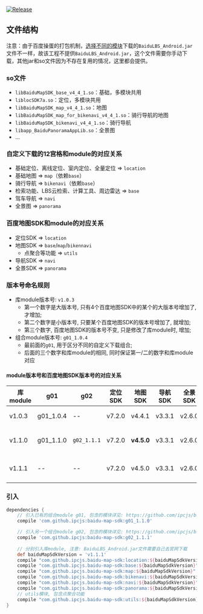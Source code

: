 [![Release](https://jitpack.io/v/ipcjs/baidu-map-sdk.svg)](https://jitpack.io/#ipcjs/baidu-map-sdk)

## 文件结构

注意：由于百度操蛋的打包机制，[选择不同的模块](http://lbsyun.baidu.com/sdk/download?selected=mapsdk_basicmap,mapsdk_searchfunction,mapsdk_lbscloudsearch,mapsdk_calculationtool,mapsdk_radar)下载的`BaiduLBS_Android.jar`文件不一样，故该工程不提供`BaiduLBS_Android.jar`，这个文件需要你手动下载，其他jar和so文件因为不存在复用的情况，这里都会提供。


### so文件

- `libBaiduMapSDK_base_v4_4_1.so`：基础，多模块共用
- `liblocSDK7a.so`：定位，多模块共用
- `libBaiduMapSDK_map_v4_4_1.so`：地图
- `libBaiduMapSDK_map_for_bikenavi_v4_4_1.so`：骑行导航的地图
- `libBaiduMapSDK_bikenavi_v4_4_1.so`：骑行导航
- `libapp_BaiduPanoramaAppLib.so`：全景图
- ...

### 自定义下载的12宫格和module的对应关系

- 基础定位、离线定位、室内定位、全量定位 => `location`
- 基础地图 => `map`（依赖`base`）
- 骑行导航 => `bikenavi`（依赖`base`）
- 检索功能、LBS云检索、计算工具、周边雷达 => `base`
- 驾车导航 => `navi`
- 全景图 => `panorama`

### 百度地图SDK和module的对应关系

- 定位SDK => `location`
- 地图SDK => `base`/`map`/`bikennavi`
    - 点聚合等功能 => `utils`
- 导航SDK => `navi`
- 全景SDK => `panorama`

### 版本号命名规则

- 库module版本号: `v1.0.3`
    - 第一个数字是大版本号, 只有4个百度地图SDK中的某个的大版本号增加了, 才增加; 
    - 第二个数字是小版本号, 只要某个百度地图SDK的版本号增加了, 就增加;
    - 第三个数字, 百度地图SDK的版本号不变, 只是修改了库module时, 增加;
- 组合module版本号: `g01_1.0.4`
    - 最前面的`g01`, 用于区分不同的自定义下载组合; 
    - 后面的三个数字和库module的相同, 同时保证第一/二的数字和库module对应

#### module版本号和百度地图SDK版本号的对应关系

| 库module |    g01    |     g02     | 定位SDK |  地图SDK   | 导航SDK | 全景SDK |      说明     |
|----------|-----------|-------------|---------|------------|---------|---------|---------------|
| v1.0.3   | g01_1.0.4 | --          | v7.2.0  | v4.4.1     | v3.3.1  | v2.6.0  | 建立项目      |
| v1.1.0   | g01_1.1.0 | `g02_1.1.1` | v7.2.0  | **v4.5.0** | v3.3.1  | v2.6.0  | 升级地图SDK   |
| v1.1.1   | --        | --          | v7.2.0  | v4.5.0     | v3.3.1  | v2.6.0  | 增加utils模块 |


### 引入

```groovy
dependencies {
    // 引入已有的组合module g01, 包含的模块详见: https://github.com/ipcjs/baidu-map-sdk/tree/g01
    compile 'com.github.ipcjs:baidu-map-sdk:g01_1.1.0'

    // 引入另一个组合module g02, 包含的模块详见: https://github.com/ipcjs/baidu-map-sdk/tree/g02
    compile 'com.github.ipcjs:baidu-map-sdk:g02_1.1.1'
    
    // 分别引入库module, 注意: BaiduLBS_Android.jar文件需要自己去官网下载
    def baiduMapSdkVersion = 'v1.1.1'
    compile "com.github.ipcjs.baidu-map-sdk:location:${baiduMapSdkVersion}"
    compile "com.github.ipcjs.baidu-map-sdk:base:${baiduMapSdkVersion}"
    compile "com.github.ipcjs.baidu-map-sdk:map:${baiduMapSdkVersion}"
    compile "com.github.ipcjs.baidu-map-sdk:bikenavi:${baiduMapSdkVersion}"
    compile "com.github.ipcjs.baidu-map-sdk:navi:${baiduMapSdkVersion}"
    compile "com.github.ipcjs.baidu-map-sdk:panorama:${baiduMapSdkVersion}"
    // utils模块, 包含点聚合功能
    compile "com.github.ipcjs.baidu-map-sdk:utils:${baiduMapSdkVersion}"
}
```
